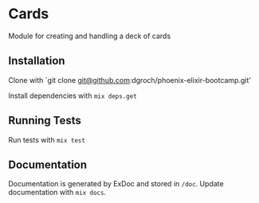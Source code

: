 # Cards

Module for creating and handling a deck of cards

## Installation

Clone with `git clone git@github.com:dgroch/phoenix-elixir-bootcamp.git'

Install dependencies with `mix deps.get`

## Running Tests

Run tests with `mix test`

## Documentation

Documentation is generated by ExDoc and stored in `/doc`. Update documentation with `mix docs`.
